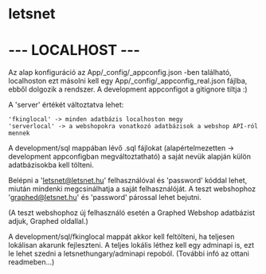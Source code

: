 # letsnet

# --- LOCALHOST --- #

Az alap konfiguráció az App/_config/_appconfig.json -ben található, localhoston ezt másolni kell egy App/_config/_appconfig_real.json fájlba, ebből dolgozik a rendszer. A development appconfigot a gitignore tiltja :)

A 'server' értékét változtatva lehet:

    'fkinglocal' -> minden adatbázis localhoston megy
    'serverlocal' -> a webshopokra vonatkozó adatbázisok a webshop API-ról mennek

A development/sql mappában lévő .sql fájlokat (alapértelmezetten -> development appconfigban megváltoztatható) a saját nevük alapján külön adatbázisokba kell tölteni. 

Belépni a 'letsnet@letsnet.hu' felhasználóval és 'password' kóddal lehet, miután mindenki megcsinálhatja a saját felhasználóját.
A teszt webshophoz 'graphed@letsnet.hu' és 'password' párossal lehet bejutni.

(A teszt webshophoz új felhasználó esetén a Graphed Webshop adatbázist adjuk, Graphed oldallal.)


A development/sql/fkinglocal mappát akkor kell feltölteni, ha teljesen lokálisan akarunk fejleszteni. A teljes lokális léthez kell egy adminapi is, ezt le lehet szedni a letsnethungary/adminapi repoból. (További infó az ottani readmeben...)



